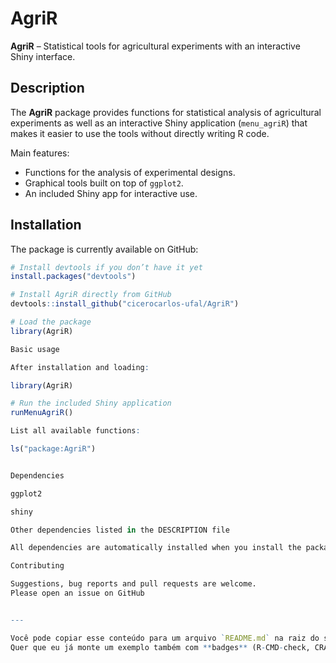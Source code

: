 # AgriR

**AgriR** – Statistical tools for agricultural experiments with an interactive Shiny interface.

## Description

The **AgriR** package provides functions for statistical analysis of agricultural experiments as well as an interactive Shiny application (`menu_agriR`) that makes it easier to use the tools without directly writing R code.

Main features:
- Functions for the analysis of experimental designs.
- Graphical tools built on top of `ggplot2`.
- An included Shiny app for interactive use.

## Installation

The package is currently available on GitHub:

```r
# Install devtools if you don’t have it yet
install.packages("devtools")

# Install AgriR directly from GitHub
devtools::install_github("cicerocarlos-ufal/AgriR")

# Load the package
library(AgriR)

Basic usage

After installation and loading:

library(AgriR)

# Run the included Shiny application
runMenuAgriR()

List all available functions:

ls("package:AgriR")


Dependencies

ggplot2

shiny

Other dependencies listed in the DESCRIPTION file

All dependencies are automatically installed when you install the package via devtools::install_github().

Contributing

Suggestions, bug reports and pull requests are welcome.
Please open an issue on GitHub


---

Você pode copiar esse conteúdo para um arquivo `README.md` na raiz do seu repositório.  
Quer que eu já monte um exemplo também com **badges** (R-CMD-check, CRAN status etc.) igual aos pacotes tidyverse?




